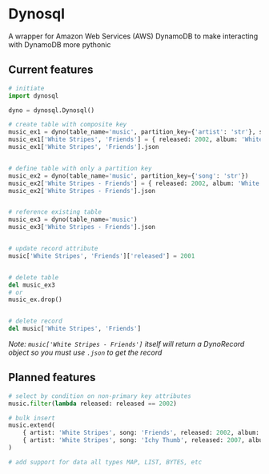 # Dynosql

A wrapper for Amazon Web Services (AWS) DynamoDB to make interacting with DynamoDB more pythonic

## Current features

```python
# initiate
import dynosql

dyno = dynosql.Dynosql()

# create table with composite key
music_ex1 = dyno(table_name='music', partition_key={'artist': 'str'}, sort_key={'song': 'str'})
music_ex1['White Stripes', 'Friends'] = { released: 2002, album: 'White Blood Cells' }
music_ex1['White Stripes', 'Friends'].json


# define table with only a partition key
music_ex2 = dyno(table_name='music', partition_key={'song': 'str'})
music_ex2['White Stripes - Friends'] = { released: 2002, album: 'White Blood Cells' }
music_ex2['White Stripes - Friends'].json


# reference existing table
music_ex3 = dyno(table_name='music')
music_ex3['White Stripes - Friends'].json


# update record attribute
music['White Stripes', 'Friends']['released'] = 2001


# delete table
del music_ex3
# or
music_ex.drop()


# delete record
del music['White Stripes', 'Friends']
```
_Note: `music['White Stripes - Friends']` itself will return a DynoRecord object so you must use `.json` to get the record_

## Planned features

```python
# select by condition on non-primary key attributes
music.filter(lambda released: released == 2002)

# bulk insert
music.extend(
    { artist: 'White Stripes', song: 'Friends', released: 2002, album: 'White Blood Cells'},
    { artist: 'White Stripes', song: 'Ichy Thumb', released: 2007, album: 'Icky Thump'}
)

# add support for data all types MAP, LIST, BYTES, etc
```